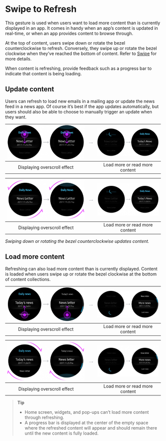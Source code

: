 # Swipe to Refresh



This gesture is used when users want to load more content than is currently displayed in an app. It comes in handy when an app’s content is updated in real-time, or when an app provides content to browse through.

At the top of content, users swipe down or rotate the bezel counterclockwise to refresh. Conversely, they swipe up or rotate the bezel clockwise when they’ve reached the bottom of content. Refer to [Swipe](../interaction/touch.mdl#swipe) for more details.

When content is refreshing, provide feedback such as a progress bar to indicate that content is being loading.


<a name="update"></a>
## Update content

Users can refresh to load new emails in a mailing app or update the news feed in a news app. Of course it’s best if the app updates automatically, but users should also be able to choose to manually trigger an update when they want.

| ![](media/pattern_9.14.1_1-850x174_1.png) | ![](media/pattern_9.14.1_1-850x174_2.png) | ![](media/pattern_9.14.1_1-850x174_3.png) |
| :--: | :--: | :--: |
| Displaying overscroll effect | | Load more or read more content |

| ![](media/pattern_9.14.1_2-850x206_1.png) | ![](media/pattern_9.14.1_2-850x206_2.png) | ![](media/pattern_9.14.1_2-850x206_3.png) |
| :--: | :--: | :--: |
| Displaying overscroll effect | | Load more or read more content |  
*Swiping down or rotating the bezel counterclockwise updates content.*

## Load more content

Refreshing can also load more content than is currently displayed. Content is loaded when users swipe up or rotate the bezel clockwise at the bottom of content collections.

| ![](media/pattern_9.14.2_1-850x174_1.png) | ![](media/pattern_9.14.2_1-850x174_2.png) | ![](media/pattern_9.14.2_1-850x174_3.png) |
| :--: | :--: | :--: |
| Displaying overscroll effect | | Load more or read more content |  

| ![](media/pattern_9.14.2_2-850x206_1.png)   | ![](media/pattern_9.14.2_2-850x206_2.png)   | ![](media/pattern_9.14.2_2-850x206_3.png)   |
| :--: | :--: | :--: |
| Displaying overscroll effect | | Load more or read more content |  


> **Tip**  
> -  Home screen, widgets, and pop-ups can’t load more content through refreshing.
> -  A progress bar is displayed at the center of the empty space where the refreshed content will appear and should remain there until the new content is fully loaded.
